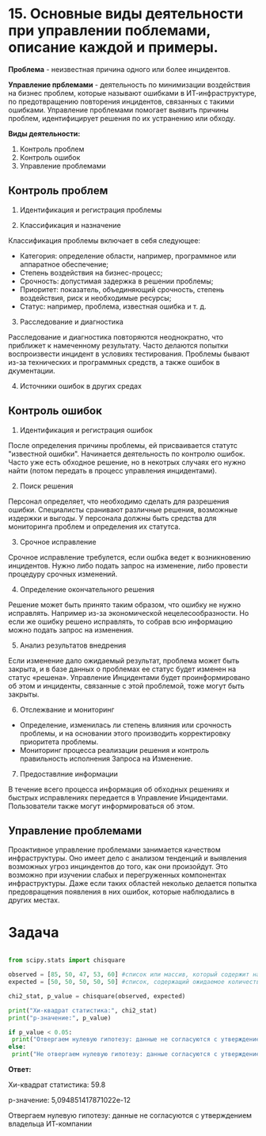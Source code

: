 # 15. Основные виды деятельности при управлении поблемами, описание каждой и примеры.

**Проблема** - неизвестная причина одного или более инцидентов.

**Управление прблемами** - деятельность по минимизации воздействия на бизнес проблем, которые называют ошибками в ИТ-инфраструктуре, по предотвращению повторения инцидентов, связанных с такими ошибками. Управление проблемами помогает выявить причины проблем, идентифицирует решения по их устранению или обходу.

**Виды деятельности:**

1. Контроль проблем
2. Контроль ошибок
3. Управление проблемами

## Контроль проблем

1. Идентификация и регистрация проблемы



2. Классификация и назначение

Классификация проблемы включает в себя следующее:
* Категория: определение области, например, программное или аппаратное обеспечение;
* Степень воздействия на бизнес-процесс;
* Срочность: допустимая задержка в решении проблемы;
* Приоритет: показатель, объединяющий срочность, степень воздействия, риск и необходимые ресурсы;
* Статус: например, проблема, известная ошибка и т. д.

3. Расследование и диагностика

Расследование и диагностика повторяются неоднократно, что приближет к намеченному результату. Часто делаются попытки воспроизвести  инцидент в условиях тестирования. Проблемы бывают из-за технических и программных средств, а также ошибок в дкументации. 

4. Источники ошибок в других средах



## Контроль ошибок

1. Идентификация и регистрация ошибок

После определения причины проблемы, ей присваивается статутс "известной ошибки". Начинается деятельность по контролю ошибок. Часто уже есть обходное решение, но в некотрых случаях его нужно найти (потом передать в процесс управления инцидентами).

2. Поиск решения

Персонал определяет, что необходимо сделать для разрешения ошибки. Специалисты сранивают различные решения, возможные издержки и выгоды. У персонала должны быть средства для мониторинга проблем и определения их статутса.  

3. Срочное исправление

Срочное исправление требулется, если ошбка ведет к возникновению инцидентов. Нужно либо подать запрос на изменение, либо провести процедуру срочных изменений.

4. Определение окончательного решения

Решение может быть принято таким образом, что ошибку не нужно исправлять. Например из-за экономической нецелесообразности. Но если же ошибку решено исправлять, то собрав всю информацию можно подать запрос на изменения.

5. Анализ результатов внедрения

Если изменение дало ожидаемый результат, проблема может быть закрыта, и в базе данных о проблемах ее статус будет изменен на статус «решена». Управление Инцидентами будет проинформировано об этом и инциденты, связанные с этой проблемой, тоже могут быть закрыты.

6. Отслежвание и мониторинг

* Определение, изменилась ли степень влияния или срочность проблемы, и на основании этого производить корректировку приоритета проблемы.
* Мониторинг процесса реализации решения и контроль правильность исполнения Запроса на Изменение. 

7. Предоставлние информации
   
В течение всего процесса информация об обходных решениях и быстрых исправлениях передается в Управление Инцидентами. Пользователи также могут информироваться об этом. 

## Управление проблемами

Проактивное управление проблемами занимается качеством инфраструктуры. Оно имеет дело с анализом тенденций и выявления возможных угроз инциндентов до того, как они произойдут. Это возможно при изучении слабых и перегруженных компонентах инфраструктуры. Даже если таких областей неколько делается попытка предовращения появления в них ошибок, которые наблюдались в других местах.

# Задача 
``` python

from scipy.stats import chisquare

observed = [85, 50, 47, 53, 60] #список или массив, который содержит наблюдаемое количество клиентов в каждый день недели
expected = [50, 50, 50, 50, 50] #список, содержащий ожидаемое количество клиентов для каждого дня недели

chi2_stat, p_value = chisquare(observed, expected)

print("Хи-квадрат статистика:", chi2_stat)
print("p-значение:", p_value)

if p_value < 0.05:
 print("Отвергаем нулевую гипотезу: данные не согласуются с утверждением владельца ИТ-компании")
else:
 print("Не отвергаем нулевую гипотезу: данные согласуются с утверждением владельца ИТ-компании")
```

**Ответ:**

Хи-квадрат статистика: 59.8

p-значение: 5,094851417871022е-12

Отвергаем нулевую гипотезу: данные не согласуются с утверждением владельца ИТ-компании

